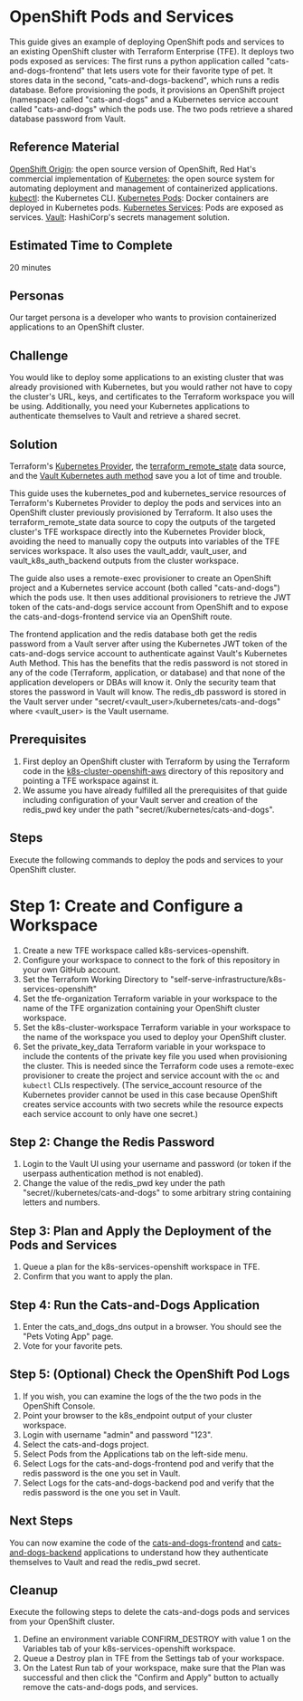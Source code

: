 # OpenShift Pods and Services
This guide gives an example of deploying OpenShift pods and services to an existing OpenShift cluster with Terraform Enterprise (TFE). It deploys two pods exposed as services:  The first runs a python application called "cats-and-dogs-frontend" that lets users vote for their favorite type of pet. It stores data in the second, "cats-and-dogs-backend", which runs a redis database. Before provisioning the pods, it provisions an OpenShift project (namespace) called "cats-and-dogs" and a Kubernetes service account called "cats-and-dogs" which the pods use. The two pods retrieve a shared database password from Vault.

## Reference Material
[OpenShift Origin](https://www.openshift.org/): the open source version of OpenShift, Red Hat's commercial implementation of [Kubernetes](https://kubernetes.io/): the open source system for automating deployment and management of containerized applications.
[kubectl](https://kubernetes.io/docs/tasks/tools/install-kubectl/): the Kubernetes CLI.
[Kubernetes Pods](https://kubernetes.io/docs/concepts/workloads/pods/pod-overview/): Docker containers are deployed in Kubernetes pods.
[Kubernetes Services](https://kubernetes.io/docs/concepts/services-networking/service/): Pods are exposed as services.
[Vault](https://www.vaultproject.io/): HashiCorp's secrets management solution.


## Estimated Time to Complete
20 minutes

## Personas
Our target persona is a developer who wants to provision containerized applications to an OpenShift cluster.

## Challenge
You would like to deploy some applications to an existing cluster that was already provisioned with Kubernetes, but you would rather not have to copy the cluster's URL, keys, and certificates to the Terraform workspace you will be using. Additionally, you need your Kubernetes applications to authenticate themselves to Vault and retrieve a shared secret.

## Solution
Terraform's [Kubernetes Provider](https://www.terraform.io/docs/providers/kubernetes/index.html), the  [terraform_remote_state](https://www.terraform.io/docs/providers/terraform/d/remote_state.html) data source, and the [Vault Kubernetes auth method](https://www.vaultproject.io/docs/auth/kubernetes.html) save you a lot of time and trouble.

This guide uses the kubernetes_pod and kubernetes_service resources of Terraform's Kubernetes Provider to deploy the pods and services into an OpenShift cluster previously provisioned by Terraform. It also uses the terraform_remote_state data source to copy the outputs of the targeted cluster's TFE workspace directly into the Kubernetes Provider block, avoiding the need to manually copy the outputs into variables of the TFE services workspace. It also uses the vault_addr, vault_user, and vault_k8s_auth_backend outputs from the cluster workspace.

The guide also uses a remote-exec provisioner to create an OpenShift project and a Kubernetes service account (both called "cats-and-dogs") which the pods use. It then uses additional provisioners to retrieve the JWT token of the cats-and-dogs service account from OpenShift and to expose the cats-and-dogs-frontend service via an OpenShift route.

The frontend application and the redis database both get the redis password from a Vault server after using the Kubernetes JWT token of the cats-and-dogs service account to authenticate against Vault's Kubernetes Auth Method. This has the benefits that the redis password is not stored in any of the code (Terraform, application, or database) and that none of the application developers or DBAs will know it. Only the security team that stores the password in Vault will know. The redis_db password is stored in the Vault server under "secret/<vault_user>/kubernetes/cats-and-dogs" where \<vault_user\> is the Vault username.

## Prerequisites

1. First deploy an OpenShift cluster with Terraform by using the Terraform code in the [k8s-cluster-openshift-aws](../../infrastructure-as-code/k8s-cluster-openshift-aws) directory of this repository and pointing a TFE workspace against it.
1. We assume you have already fulfilled all the prerequisites of that guide including configuration of your Vault server and creation of the redis_pwd key under the path "secret/<user>/kubernetes/cats-and-dogs".


## Steps
Execute the following commands to deploy the pods and services to your OpenShift cluster.

# Step 1: Create and Configure a Workspace
1. Create a new TFE workspace called k8s-services-openshift.
1. Configure your workspace to connect to the fork of this repository in your own GitHub account.
1. Set the Terraform Working Directory to "self-serve-infrastructure/k8s-services-openshift"
1. Set the tfe-organization Terraform variable in your workspace to the name of the TFE organization containing your OpenShift cluster workspace.
1. Set the k8s-cluster-workspace Terraform variable in your workspace to the name of the workspace you used to deploy your OpenShift cluster.
1. Set the private_key_data Terraform variable in your workspace to include the contents of the private key file you used when provisioning the cluster.  This is needed since the Terraform code uses a remote-exec provisioner to create the project and service account with the `oc` and `kubectl` CLIs respectively. (The service_account resource of the Kubernetes provider cannot be used in this case because OpenShift creates service accounts with two secrets while the resource expects each service account to only have one secret.)

## Step 2: Change the Redis Password
1. Login to the Vault UI using your username and password (or token if the userpass authentication method is not enabled).
1. Change the value of the redis_pwd key under the path "secret/<user>/kubernetes/cats-and-dogs" to some arbitrary string containing letters and numbers.

## Step 3: Plan and Apply the Deployment of the Pods and Services
1. Queue a plan for the k8s-services-openshift workspace in TFE.
1. Confirm that you want to apply the plan.

## Step 4: Run the Cats-and-Dogs Application
1. Enter the cats_and_dogs_dns output in a browser. You should see the "Pets Voting App" page.
1. Vote for your favorite pets.

## Step 5: (Optional) Check the OpenShift Pod Logs
1. If you wish, you can examine the logs of the the two pods in the OpenShift Console.
1. Point your browser to the k8s_endpoint output of your cluster workspace.
1. Login with username "admin" and password "123".
1. Select the cats-and-dogs project.
1. Select Pods from the Applications tab on the left-side menu.
1. Select Logs for the cats-and-dogs-frontend pod and verify that the redis password is the one you set in Vault.
1. Select Logs for the cats-and-dogs-backend pod and verify that the redis password is the one you set in Vault.

## Next Steps
You can now examine the code of the [cats-and-dogs-frontend](../cats-and-dogs/frontend/azure-vote/main.py) and [cats-and-dogs-backend](../cats-and-dogs/backend/vote-db/start_redis.sh) applications to understand how they authenticate themselves to Vault and read the redis_pwd secret.

## Cleanup
Execute the following steps to delete the cats-and-dogs pods and services from your OpenShift cluster.

1. Define an environment variable CONFIRM_DESTROY with value 1 on the Variables tab of your k8s-services-openshift workspace.
1. Queue a Destroy plan in TFE from the Settings tab of your workspace.
1. On the Latest Run tab of your workspace, make sure that the Plan was successful and then click the "Confirm and Apply" button to actually remove the cats-and-dogs pods, and services.

